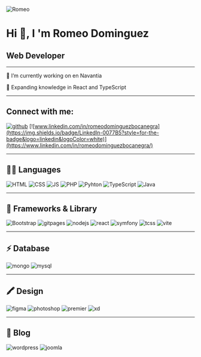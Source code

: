 ![Romeo](https://github.com/RomeoDomiinguez/romeodominguez/blob/main/code.png)

# Hi 👋, I 'm Romeo Dominguez

## Web Developer

------

 🔭 I’m currently working on en Navantia

 🌱 Expanding knowledge in React and TypeScript 

------

## Connect with me:

[![github](https://img.shields.io/badge/GitHub-100000?style=for-the-badge&logo=github&logoColor=white)](https://github.com/RomeoDomiinguez) [![www.linkedin.com/in/romeodominguezbocanegra](https://img.shields.io/badge/LinkedIn-0077B5?style=for-the-badge&logo=linkedin&logoColor=white)](https://www.linkedin.com/in/romeodominguezbocanegra/)

------

## 👩‍💻 Languages

![HTML](https://img.shields.io/badge/HTML5-E34F26?style=for-the-badge&logo=html5&logoColor=white) ![CSS](https://img.shields.io/badge/CSS3-1572B6?style=for-the-badge&logo=css3&logoColor=white) ![JS](https://img.shields.io/badge/JavaScript-F7DF1E?style=for-the-badge&logo=javascript&logoColor=black) ![PHP](https://img.shields.io/badge/PHP-777BB4?style=for-the-badge&logo=php&logoColor=white) ![Pyhton](https://img.shields.io/badge/Python-FFD43B?style=for-the-badge&logo=python&logoColor=blue) ![TypeScript](https://img.shields.io/badge/TypeScript-007ACC?style=for-the-badge&logo=typescript&logoColor=white) ![Java](https://img.shields.io/badge/Java-ED8B00?style=for-the-badge&logo=java&logoColor=white)

------

## 🚀 Frameworks & Library

![Bootstrap](https://img.shields.io/badge/Bootstrap-563D7C?style=for-the-badge&logo=bootstrap&logoColor=white) ![gitpages](https://img.shields.io/badge/GitHub%20Pages-222222?style=for-the-badge&logo=GitHub%20Pages&logoColor=white) ![nodejs](https://img.shields.io/badge/Node%20js-339933?style=for-the-badge&logo=nodedotjs&logoColor=white) ![react](https://img.shields.io/badge/React-20232A?style=for-the-badge&logo=react&logoColor=61DAFB) ![symfony](https://img.shields.io/badge/Symfony-000000?style=for-the-badge&logo=Symfony&logoColor=white) ![tcss](https://img.shields.io/badge/Tailwind_CSS-38B2AC?style=for-the-badge&logo=tailwind-css&logoColor=white) ![vite](https://img.shields.io/badge/Vite-B73BFE?style=for-the-badge&logo=vite&logoColor=FFD62E)

------

## ⚡ Database

![mongo](https://img.shields.io/badge/MongoDB-4EA94B?style=for-the-badge&logo=mongodb&logoColor=white) ![mysql](https://img.shields.io/badge/MySQL-005C84?style=for-the-badge&logo=mysql&logoColor=white)

------

## 🖍  Design

![figma](https://img.shields.io/badge/Figma-F24E1E?style=for-the-badge&logo=figma&logoColor=white) ![photoshop](https://img.shields.io/badge/Adobe%20Photoshop-31A8FF?style=for-the-badge&logo=Adobe%20Photoshop&logoColor=black) ![premier](https://img.shields.io/badge/Adobe%20Premiere%20Pro-9999FF?style=for-the-badge&logo=Adobe%20Premiere%20Pro&logoColor=white) ![xd](https://img.shields.io/badge/Adobe%20XD-470137?style=for-the-badge&logo=Adobe%20XD&logoColor=#FF61F6)

------

## 📝 Blog

![wordpress](https://img.shields.io/badge/Wordpress-21759B?style=for-the-badge&logo=wordpress&logoColor=white) ![joomla](https://img.shields.io/badge/Joomla-5091CD?style=for-the-badge&logo=joomla&logoColor=white)

